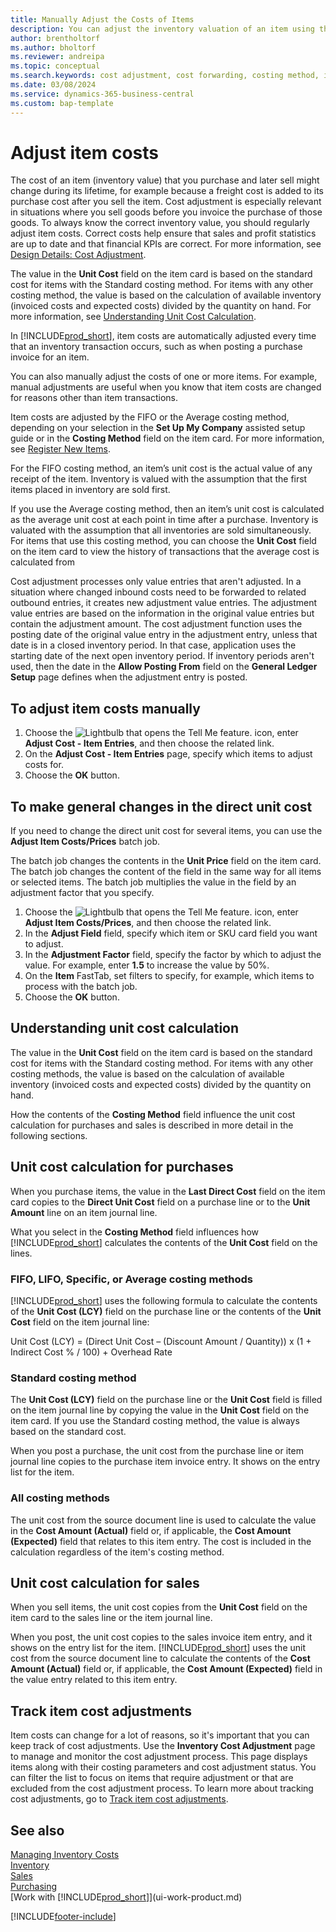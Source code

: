 ```yaml
---
title: Manually Adjust the Costs of Items
description: You can adjust the inventory valuation of an item using the FIFO or Average costing methods when the costs of products change.
author: brentholtorf
ms.author: bholtorf
ms.reviewer: andreipa
ms.topic: conceptual
ms.search.keywords: cost adjustment, cost forwarding, costing method, inventory valuation, costing
ms.date: 03/08/2024
ms.service: dynamics-365-business-central
ms.custom: bap-template
---
```

# Adjust item costs

The cost of an item (inventory value) that you purchase and later sell might change during its lifetime, for example because a freight cost is added to its purchase cost after you sell the item. Cost adjustment is especially relevant in situations where you sell goods before you invoice the purchase of those goods. To always know the correct inventory value, you should regularly adjust item costs. Correct costs help ensure that sales and profit statistics are up to date and that financial KPIs are correct. For more information, see [Design Details: Cost Adjustment](design-details-cost-adjustment.md).

The value in the **Unit Cost** field on the item card is based on the standard cost for items with the Standard costing method. For items with any other costing method, the value is based on the calculation of available inventory (invoiced costs and expected costs) divided by the quantity on hand. For more information, see [Understanding Unit Cost Calculation](inventory-how-adjust-item-costs.md#understanding-unit-cost-calculation).

In [!INCLUDE[prod_short](includes/prod_short.md)], item costs are automatically adjusted every time that an inventory transaction occurs, such as when posting a purchase invoice for an item.

You can also manually adjust the costs of one or more items. For example, manual adjustments are useful when you know that item costs are changed for reasons other than item transactions.

Item costs are adjusted by the FIFO or the Average costing method, depending on your selection in the **Set Up My Company** assisted setup guide or in the **Costing Method** field on the item card. For more information, see [Register New Items](inventory-how-register-new-items.md).  

For the FIFO costing method, an item’s unit cost is the actual value of any receipt of the item. Inventory is valued with the assumption that the first items placed in inventory are sold first.

If you use the Average costing method, then an item’s unit cost is calculated as the average unit cost at each point in time after a purchase. Inventory is valuated with the assumption that all inventories are sold simultaneously. For items that use this costing method, you can choose the **Unit Cost** field on the item card to view the history of transactions that the average cost is calculated from

Cost adjustment processes only value entries that aren't adjusted. In a situation where changed inbound costs need to be forwarded to related outbound entries, it creates new adjustment value entries. The adjustment value entries are based on the information in the original value entries but contain the adjustment amount. The cost adjustment function uses the posting date of the original value entry in the adjustment entry, unless that date is in a closed inventory period. In that case, application uses the starting date of the next open inventory period. If inventory periods aren't used, then the date in the **Allow Posting From** field on the **General Ledger Setup** page defines when the adjustment entry is posted.

## To adjust item costs manually

1. Choose the ![Lightbulb that opens the Tell Me feature.](media/ui-search/search_small.png "Tell me what you want to do") icon, enter **Adjust Cost - Item Entries**, and then choose the related link.
2. On the **Adjust Cost - Item Entries** page, specify which items to adjust costs for.
3. Choose the **OK** button.

## To make general changes in the direct unit cost

If you need to change the direct unit cost for several items, you can use the **Adjust Item Costs/Prices** batch job.  

The batch job changes the contents in the **Unit Price** field on the item card. The batch job changes the content of the field in the same way for all items or selected items. The batch job multiplies the value in the field by an adjustment factor that you specify.  

1. Choose the ![Lightbulb that opens the Tell Me feature.](media/ui-search/search_small.png "Tell me what you want to do") icon, enter **Adjust Item Costs/Prices**, and then choose the related link.  
2. In the **Adjust Field** field, specify which item or SKU card field you want to adjust.  
3. In the **Adjustment Factor** field, specify the factor by which to adjust the value. For example, enter **1.5** to increase the value by 50%.  
4. On the **Item** FastTab, set filters to specify, for example, which items to process with the batch job.  
5. Choose the **OK** button.  

## Understanding unit cost calculation

The value in the **Unit Cost** field on the item card is based on the standard cost for items with the Standard costing method. For items with any other costing methods, the value is based on the calculation of available inventory (invoiced costs and expected costs) divided by the quantity on hand.  

How the contents of the **Costing Method** field influence the unit cost calculation for purchases and sales is described in more detail in the following sections.  

## Unit cost calculation for purchases  

When you purchase items, the value in the **Last Direct Cost** field on the item card copies to the **Direct Unit Cost** field on a purchase line or to the **Unit Amount** line on an item journal line.  

What you select in the **Costing Method** field influences how [!INCLUDE[prod_short](includes/prod_short.md)] calculates the contents of the **Unit Cost** field on the lines.  

### FIFO, LIFO, Specific, or Average costing methods  

[!INCLUDE[prod_short](includes/prod_short.md)] uses the following formula to calculate the contents of the **Unit Cost (LCY)** field on the purchase line or the contents of the **Unit Cost** field on the item journal line:  

Unit Cost (LCY) = (Direct Unit Cost – (Discount Amount / Quantity)) x (1 + Indirect Cost % / 100) + Overhead Rate  

### Standard costing method  

The **Unit Cost (LCY)** field on the purchase line or the **Unit Cost** field is filled on the item journal line by copying the value in the **Unit Cost** field on the item card. If you use the Standard costing method, the value is always based on the standard cost.  

When you post a purchase, the unit cost from the purchase line or item journal line copies to the purchase item invoice entry. It shows on the entry list for the item.  

### All costing methods  

The unit cost from the source document line is used to calculate the value in the **Cost Amount (Actual)** field or, if applicable, the **Cost Amount (Expected)** field that relates to this item entry. The cost is included in the calculation regardless of the item's costing method.  

## Unit cost calculation for sales  

When you sell items, the unit cost copies from the **Unit Cost** field on the item card to the sales line or the item journal line.  

When you post, the unit cost copies to the sales invoice item entry, and it shows on the entry list for the item. [!INCLUDE[prod_short](includes/prod_short.md)] uses the unit cost from the source document line to calculate the contents of the **Cost Amount (Actual)** field or, if applicable, the **Cost Amount (Expected)** field in the value entry related to this item entry.  

## Track item cost adjustments

Item costs can change for a lot of reasons, so it's important that you can keep track of cost adjustments. Use the **Inventory Cost Adjustment** page to manage and monitor the cost adjustment process. This page displays items along with their costing parameters and cost adjustment status. You can filter the list to focus on items that require adjustment or that are excluded from the cost adjustment process. To learn more about tracking cost adjustments, go to [Track item cost adjustments](finance-track-inventory-costs.md).

## See also

[Managing Inventory Costs](finance-manage-inventory-costs.md)  
[Inventory](inventory-manage-inventory.md)  
[Sales](sales-manage-sales.md)  
[Purchasing](purchasing-manage-purchasing.md)  
[Work with [!INCLUDE[prod_short](includes/prod_short.md)]](ui-work-product.md)

[!INCLUDE[footer-include](includes/footer-banner.md)]
